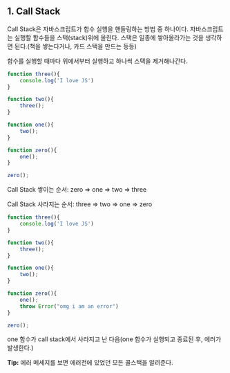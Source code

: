 ## 1. Call Stack

Call Stack은 자바스크립트가 함수 실행을 핸들링하는 방법 중 하나이다. 자바스크립트는 실행할 함수들을 스택(stack)위에 올린다. 스택은 일종에 쌓아올라가는 것을 생각하면 된다.(책을 쌓는다거나, 카드 스택을 만드는 등등)

함수를 실행할 때마다 위에서부터 실행하고 하나씩 스택을 제거해나간다.

```javascript
function three(){
    console.log('I love JS')
}

function two(){
    three();
}

function one(){
    two();
}

function zero(){
	one();
}

zero();
```

Call Stack 쌓이는 순서: zero => one => two => three

Call Stack 사라지는 순서: three => two => one => zero

```javascript
function three(){
    console.log('I love JS')
}

function two(){
    three();
}

function one(){
    two();
}

function zero(){
	one();
    throw Error("omg i am an error")
}

zero();
```

one 함수가 call stack에서 사라지고 난 다음(one 함수가 실행되고 종료된 후, 에러가 발생한다.)

**Tip:** 에러 메세지를 보면 에러전에 있었던 모든 콜스택을 알려준다.

